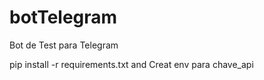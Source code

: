 # botTelegram
Bot de Test para Telegram

pip install -r requirements.txt
and
Creat env para chave_api
